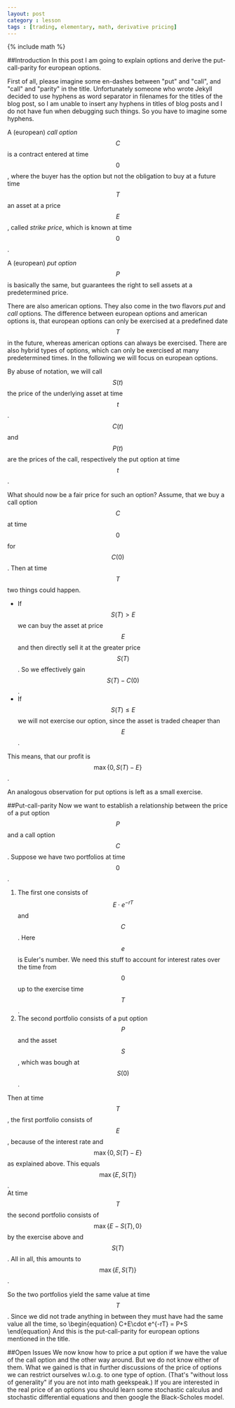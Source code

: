 ```yaml
---
layout: post
category : lesson
tags : [trading, elementary, math, derivative pricing]
---
```

{% include math %}

##Introduction
In this post I am going to explain options and derive the put-call-parity for european options.

First of all, please imagine some en-dashes between "put" and "call", and "call" and "parity" in the title.
Unfortunately someone who wrote Jekyll decided to use hyphens as word separator in filenames for the titles of the blog post, so I am unable to insert any hyphens in titles of blog posts and I do not have fun when debugging such things. So you have to imagine some hyphens.

A (european) _call_ _option_ $$C$$ is a contract entered at time $$0$$, where the buyer has the option but not the obligation to buy at a future time $$T$$ an asset at a price $$E$$, called _strike_ _price_, which is known at time $$0$$.

A (european) _put_ _option_ $$P$$ is basically the same, but guarantees the right to sell assets at a predetermined price.

There are also american options. They also come in the two flavors _put_ and _call_ options.
The difference between european options and american options is, that european options can only be exercised at a predefined date $$T$$ in the future, whereas american options can always be exercised.
There are also hybrid types of options, which can only be exercised at many predetermined times.
In the following we will focus on european options.

By abuse of notation, we will call $$S(t)$$ the price of the underlying asset at time $$t$$.
$$C(t)$$ and $$P(t)$$ are the prices of the call, respectively the put option at time $$t$$.

What should now be a fair price for such an option?
Assume, that we buy a call option $$C$$ at time $$0$$ for $$C(0)$$.
Then at time $$T$$ two things could happen.

- If $$S(T)>E$$ we can buy the asset at price $$E$$ and then directly sell it at the greater price $$S(T)$$. So we effectively gain $$S(T)-C(0)$$.
- If $$S(T)\leq E$$ we will not exercise our option, since the asset is traded cheaper than $$E$$.

This means, that our profit is $$\max\{ 0, S(T)-E\}$$.

An analogous observation for put options is left as a small exercise.

##Put-call-parity
Now we want to establish a relationship between the price of a put option $$P$$ and a call option $$C$$.
Suppose we have two portfolios at time $$0$$.

1. The first one consists of $$E\cdot e^{-rT}$$ and $$C$$. Here $$e$$ is Euler's number. We need this stuff to account for interest rates over the time from $$0$$ up to the exercise time $$T$$.
2. The second portfolio consists of a put option $$P$$ and the asset $$S$$, which was bough at $$S(0)$$.

Then at time $$T$$, the first portfolio consists of $$E$$, because of the interest rate and $$\max\{ 0, S(T)-E\}$$ as explained above. This equals $$\max\{ E, S(T)\}$$.  
At time $$T$$ the second portfolio consists of $$\max\{ E-S(T),0\}$$ by the exercise above and $$S(T)$$. All in all, this amounts to $$\max\{ E, S(T)\}$$.

So the two portfolios yield the same value at time $$T$$. Since we did not trade anything in between they must have had the same value all the time, so
\begin{equation}
C+E\cdot e^{-rT} = P+S
\end{equation}
And this is the put-call-parity for european options mentioned in the title.

##Open Issues
We now know how to price a put option if we have the value of the call option and the other way around.
But we do not know either of them.
What we gained is that in further discussions of the price of options we can restrict ourselves w.l.o.g. to one type of option.
(That's "without loss of generality" if you are not into math geekspeak.)
If you are interested in the real price of an options you should learn some stochastic calculus and stochastic differential equations and then google the Black-Scholes model.

